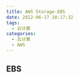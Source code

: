 ```yaml
---
title: AWS Storage-EBS
date: 2022-06-17 18:17:32
tags:
  - 云计算
categories:
  - 云计算  
  - AWS
---
```


<p></p>
<!-- more -->


## EBS